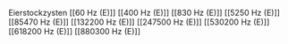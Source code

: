 Eierstockzysten
[[60 Hz (E)]]
[[400 Hz (E)]]
[[830 Hz (E)]]
[[5250 Hz (E)]]
[[85470 Hz (E)]]
[[132200 Hz (E)]]
[[247500 Hz (E)]]
[[530200 Hz (E)]]
[[618200 Hz (E)]]
[[880300 Hz (E)]]